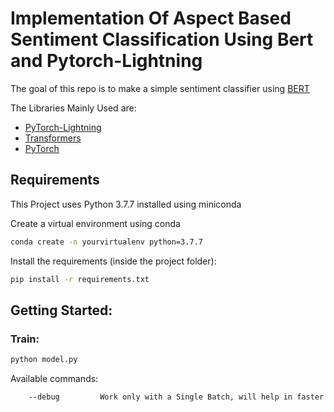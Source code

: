 # Implementation Of Aspect Based Sentiment Classification Using Bert and Pytorch-Lightning

The goal of this repo is to make a simple sentiment classifier using [BERT](https://arxiv.org/pdf/1810.04805.pdf)

The Libraries Mainly Used are:
- [PyTorch-Lightning](https://pytorch-lightning.readthedocs.io/en/latest/)
- [Transformers](https://huggingface.co/transformers/index.html)
- [PyTorch](https://pytorch.org)

## Requirements
This Project uses Python 3.7.7 installed using miniconda

Create a virtual environment using conda 
``` bash
conda create -n yourvirtualenv python=3.7.7
```
Install the requirements (inside the project folder):
```bash
pip install -r requirements.txt
```

## Getting Started:

### Train:
``` bash 
python model.py
```
Available commands:
```bash
    --debug         Work only with a Single Batch, will help in faster debugging of code
```